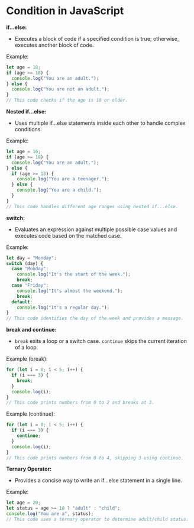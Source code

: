 # Condition in JavaScript

**if...else:**

- Executes a block of code if a specified condition is true; otherwise, executes another block of code.

Example:

```javascript
let age = 18;
if (age >= 18) {
  console.log("You are an adult.");
} else {
  console.log("You are not an adult.");
}
// This code checks if the age is 18 or older.
```

**Nested if...else:**

- Uses multiple if...else statements inside each other to handle complex conditions.

Example:

```javascript
let age = 16;
if (age >= 18) {
  console.log("You are an adult.");
} else {
  if (age >= 13) {
    console.log("You are a teenager.");
  } else {
    console.log("You are a child.");
  }
}
// This code handles different age ranges using nested if...else.
```

**switch:**

- Evaluates an expression against multiple possible case values and executes code based on the matched case.

Example:

```javascript
let day = "Monday";
switch (day) {
  case "Monday":
    console.log("It's the start of the week.");
    break;
  case "Friday":
    console.log("It's almost the weekend.");
    break;
  default:
    console.log("It's a regular day.");
}
// This code identifies the day of the week and provides a message.
```

**break and continue:**

- `break` exits a loop or a switch case. `continue` skips the current iteration of a loop.

Example (break):

```javascript
for (let i = 0; i < 5; i++) {
  if (i === 3) {
    break;
  }
  console.log(i);
}
// This code prints numbers from 0 to 2 and breaks at 3.
```

Example (continue):

```javascript
for (let i = 0; i < 5; i++) {
  if (i === 3) {
    continue;
  }
  console.log(i);
}
// This code prints numbers from 0 to 4, skipping 3 using continue.
```

**Ternary Operator:**

- Provides a concise way to write an if...else statement in a single line.

Example:

```javascript
let age = 20;
let status = age >= 18 ? "adult" : "child";
console.log("You are a", status);
// This code uses a ternary operator to determine adult/child status.
```

